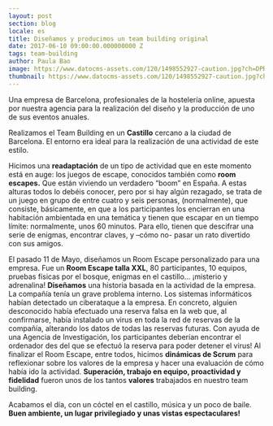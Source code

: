 ```yaml
---
layout: post
section: blog
locale: es
title: Diseñamos y producimos un team building original
date: 2017-06-10 09:00:00.000000000 Z
tags: team-building
author: Paula Bao
image: https://www.datocms-assets.com/120/1498552927-caution.jpg?ch=DPR%2CWidth&auto=format&w=1024&fm=pjpg&auto=compress
thumbnail: https://www.datocms-assets.com/120/1498552927-caution.jpg?ch=DPR%2CWidth&auto=format&w=105&fm=pjpg&auto=compress
---
```


Una empresa de Barcelona, profesionales de la hostelería online, apuesta por nuestra agencia para la realización del diseño y la producción de uno de sus eventos anuales. 
 
Realizamos el Team Building en un **Castillo** cercano a la ciudad de Barcelona. El entorno era ideal para la realización de una actividad de este estilo. 
 
Hicimos una **readaptación** de un tipo de actividad que en este momento está en auge: los juegos de escape, conocidos también como **room escapes.** Que están viviendo un verdadero “boom” en España. A estas alturas todos lo debéis conocer, pero por si hay algún rezagado, se trata de un juego en grupo de entre cuatro y seis personas, (normalmente), que consiste, básicamente, en que a los participantes los encierran en una habitación ambientada en una temática y tienen que escapar en un tiempo límite: normalmente, unos 60 minutos. Para ello, tienen que descifrar una serie de enigmas, encontrar claves, y –cómo no- pasar un rato divertido con sus amigos.
 
 <!--more-->
 
El pasado 11 de Mayo, diseñamos un Room Escape personalizado para una empresa. Fue un **Room Escape talla XXL**,  80 participantes, 10 equipos, pruebas físicas por el bosque, enigmas en el castillo… ¡misterio y adrenalina! 
**Diseñamos** una historia basada en la actividad de la empresa. La compañía tenía un grave problema interno. Los sistemas informáticos habían detectado un ciberataque a la empresa.
En concreto, alguien desconocido había efectuado una reserva falsa en la web que, al confirmarse, había instalado un virus en toda la red de reservas de la compañía, alterando los datos de todas las reservas futuras. Con ayuda de una Agencia de Investigación, los participantes deberían encontrar el ordenador des del que se efectuó la reserva para poder detener el virus!
Al finalizar el Room Escape, entre todos, hicimos **dinámicas de Scrum** para reflexionar sobre los valores de la empresa y hacer una evaluación de cómo había ido la actividad. **Superación, trabajo en equipo, proactividad y fidelidad** fueron unos de los tantos **valores** trabajados en nuestro team building.
 
Acabamos el día, con un cóctel en el castillo, música y un poco de baile. **Buen ambiente, un lugar privilegiado y unas vistas espectaculares!**

